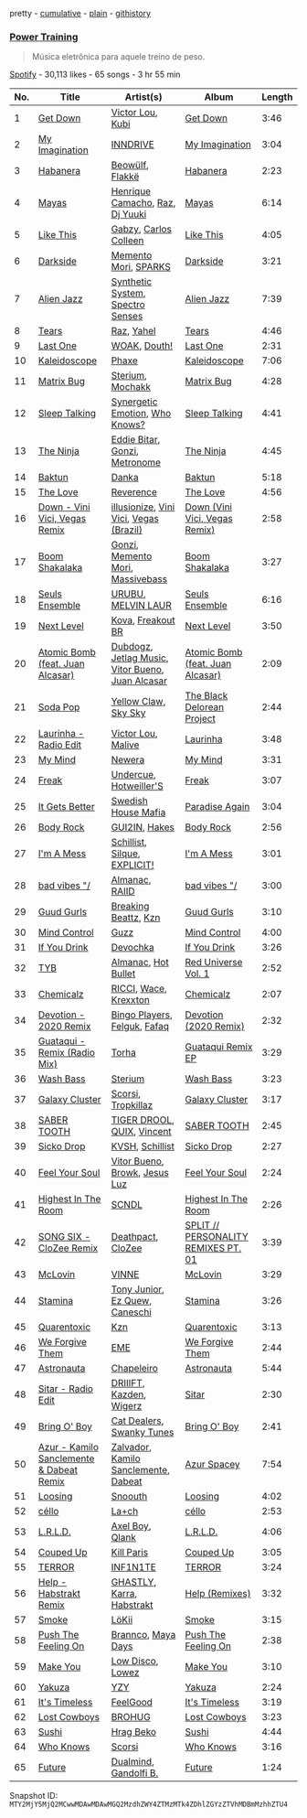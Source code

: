 pretty - [cumulative](/playlists/cumulative/37i9dQZF1DX8v8B2bJN6zQ.md) - [plain](/playlists/plain/37i9dQZF1DX8v8B2bJN6zQ) - [githistory](https://github.githistory.xyz/mackorone/spotify-playlist-archive/blob/main/playlists/plain/37i9dQZF1DX8v8B2bJN6zQ)

### [Power Training](https://open.spotify.com/playlist/37i9dQZF1DX8v8B2bJN6zQ)

> Música eletrônica para aquele treino de peso.

[Spotify](https://open.spotify.com/user/spotify) - 30,113 likes - 65 songs - 3 hr 55 min

| No. | Title | Artist(s) | Album | Length |
|---|---|---|---|---|
| 1 | [Get Down](https://open.spotify.com/track/3H2I7X7POFyU5vUudT9Zxx) | [Victor Lou](https://open.spotify.com/artist/063wYkWkHrq5L5YWdrqjEt), [Kubi](https://open.spotify.com/artist/6ePfLvMTRs5ma91LfsE523) | [Get Down](https://open.spotify.com/album/3gt7gWjurvDydPSUNdirlA) | 3:46 |
| 2 | [My Imagination](https://open.spotify.com/track/78PQivV4gKwRAWv4kCT7An) | [INNDRIVE](https://open.spotify.com/artist/6Ult8lRnG7Dh7KZtVlpAJX) | [My Imagination](https://open.spotify.com/album/4ad7ivsTg73hwCCt1uoGn3) | 3:04 |
| 3 | [Habanera](https://open.spotify.com/track/4EMv0ZrcBx2GnLfUz9o4kb) | [Beowülf](https://open.spotify.com/artist/4H1rPQHJFk09XbKGYszUe2), [Flakkë](https://open.spotify.com/artist/1sxPqLUpMnZDhO9QcMb7X1) | [Habanera](https://open.spotify.com/album/7fc95MhJV8ddQjnRbV31xh) | 2:23 |
| 4 | [Mayas](https://open.spotify.com/track/7C59TgKNzoPdXdOBjfxJyd) | [Henrique Camacho](https://open.spotify.com/artist/2NTtIgPZyELENThAeqfvR6), [Raz](https://open.spotify.com/artist/6AaKVN1QdU3HMRWH7tDva3), [Dj Yuuki](https://open.spotify.com/artist/1NzRv31U5R4nhzNFipOhUb) | [Mayas](https://open.spotify.com/album/6O9KbQWhCCpPPapXiEWIDT) | 6:14 |
| 5 | [Like This](https://open.spotify.com/track/4EMS6Lj2BL9KhXYQqb8i2t) | [Gabzy](https://open.spotify.com/artist/0CB9F6M0fhV0xiSzkNHnvB), [Carlos Colleen](https://open.spotify.com/artist/6lunp2L5KJDCGpSt8Gvpx8) | [Like This](https://open.spotify.com/album/07fHGsN9a1FMdtTJMSF43S) | 4:05 |
| 6 | [Darkside](https://open.spotify.com/track/3vYU3g6y2L0brDR3nt8F5d) | [Memento Mori](https://open.spotify.com/artist/4AJdOTtmWuYYElSe07eejR), [SPARKS](https://open.spotify.com/artist/7CNgXa0k7ieLtaynmrgUBl) | [Darkside](https://open.spotify.com/album/3vXkiXQge96O332xl5hoSt) | 3:21 |
| 7 | [Alien Jazz](https://open.spotify.com/track/3VgVFI4bUo7gZbCOWsaigO) | [Synthetic System](https://open.spotify.com/artist/1uMxSMZa6qjrIoB3Lu3QYT), [Spectro Senses](https://open.spotify.com/artist/7DsAHY3nOADLLNrUND0YC6) | [Alien Jazz](https://open.spotify.com/album/0LTCgg2o7hPBn4Ne7cNPJ6) | 7:39 |
| 8 | [Tears](https://open.spotify.com/track/70av8bgExOvrGBWflEToQw) | [Raz](https://open.spotify.com/artist/6AaKVN1QdU3HMRWH7tDva3), [Yahel](https://open.spotify.com/artist/7CHdJ8rVKe6cez9PKlpKrF) | [Tears](https://open.spotify.com/album/5BQh3H3V2a2ROhVUhbRXBp) | 4:46 |
| 9 | [Last One](https://open.spotify.com/track/61yMjxM2ratUj6mZZ9S7WM) | [WOAK](https://open.spotify.com/artist/0YlRs4DoQ4WctkmsbUUpBb), [Douth!](https://open.spotify.com/artist/3YGDb5v2LDFC9eNap5mpLz) | [Last One](https://open.spotify.com/album/0hu6xWo3nW9dveTBMeDKDE) | 2:31 |
| 10 | [Kaleidoscope](https://open.spotify.com/track/2RebCZEslR9Zkm0GzdeO0J) | [Phaxe](https://open.spotify.com/artist/4Pgbnc1zRPquMFR4iPH3MN) | [Kaleidoscope](https://open.spotify.com/album/4Tp41x9IOv0i2yEnONpkW9) | 7:06 |
| 11 | [Matrix Bug](https://open.spotify.com/track/12PL4nFHOV7KxVCfcvSsDM) | [Sterium](https://open.spotify.com/artist/6mZFMQ4sBi39W9dXCLH77s), [Mochakk](https://open.spotify.com/artist/0rTh1tAdrEbdKZBTiiAQSo) | [Matrix Bug](https://open.spotify.com/album/3L2NZnqEuDQRaFcn3BU726) | 4:28 |
| 12 | [Sleep Talking](https://open.spotify.com/track/6ShcmN8c6rQjA27t0X8MBB) | [Synergetic Emotion](https://open.spotify.com/artist/2trhW3xI0aOtr47Ued1RFK), [Who Knows?](https://open.spotify.com/artist/6tvW6l27AmnK12EfQbT3D4) | [Sleep Talking](https://open.spotify.com/album/2aDFmMGskdIKiow79qqlhu) | 4:41 |
| 13 | [The Ninja](https://open.spotify.com/track/6CabLlqCd0jhWd9t0YHf27) | [Eddie Bitar](https://open.spotify.com/artist/2lYqW6goFxy80hB83z69nT), [Gonzi](https://open.spotify.com/artist/5QahAoa4CrRbxmriKGacoe), [Metronome](https://open.spotify.com/artist/1IONqTIhfKqR6QYjS98q9m) | [The Ninja](https://open.spotify.com/album/4css1cwolGmyamZ0PLhhXQ) | 4:45 |
| 14 | [Baktun](https://open.spotify.com/track/0TGjEiQuV7acZqIrk6zNHd) | [Danka](https://open.spotify.com/artist/6DixxmAXQtxGwPaHxHlKQ0) | [Baktun](https://open.spotify.com/album/2IUXMeZe5CtP88veiHreLt) | 5:18 |
| 15 | [The Love](https://open.spotify.com/track/2zcvYKGbJb4wsUfWKId1Iw) | [Reverence](https://open.spotify.com/artist/5iXp3W5x3XiBU55AGhfEYl) | [The Love](https://open.spotify.com/album/48apPEhE41dmuhU9F2zgW9) | 4:56 |
| 16 | [Down \- Vini Vici, Vegas Remix](https://open.spotify.com/track/4aTxLz00W4Gd5kWwZlyazJ) | [illusionize](https://open.spotify.com/artist/3RloA7E4XMItSP4FjMBv3L), [Vini Vici](https://open.spotify.com/artist/29zsVzEH33dD5QqxeL8dvy), [Vegas \(Brazil\)](https://open.spotify.com/artist/5xk7F7RlG0tk0rsGmjFB7z) | [Down \(Vini Vici, Vegas Remix\)](https://open.spotify.com/album/64F2v768m88W4ICszMA837) | 2:58 |
| 17 | [Boom Shakalaka](https://open.spotify.com/track/2JGXIPceyAR7x4oqxvyvlT) | [Gonzi](https://open.spotify.com/artist/5QahAoa4CrRbxmriKGacoe), [Memento Mori](https://open.spotify.com/artist/4AJdOTtmWuYYElSe07eejR), [Massivebass](https://open.spotify.com/artist/5p9GQuGCJcfovjMcDk3ZyI) | [Boom Shakalaka](https://open.spotify.com/album/1j6Vakqx2EpLsKyNV7XQoO) | 3:27 |
| 18 | [Seuls Ensemble](https://open.spotify.com/track/4W72fwjmpJgyCXMzVXWFZI) | [URUBU](https://open.spotify.com/artist/7BqDcISRpyyVpVRggIveVC), [MELVIN LAUR](https://open.spotify.com/artist/4MOMYs5YnajsFyqH0QnECe) | [Seuls Ensemble](https://open.spotify.com/album/4I2RJq1qMCowQ8jUXLavYo) | 6:16 |
| 19 | [Next Level](https://open.spotify.com/track/21mFLn6cxWaqt8gyLl0URX) | [Kova](https://open.spotify.com/artist/4fEckNuqOODv3H0ZimhCft), [Freakout BR](https://open.spotify.com/artist/73Hnmoy6Y3LLPPEuc7KIoJ) | [Next Level](https://open.spotify.com/album/0A3bkRKCHAmWG6YToZhsQM) | 3:50 |
| 20 | [Atomic Bomb \(feat\. Juan Alcasar\)](https://open.spotify.com/track/1Ge8px4DSNseb1atf9XumE) | [Dubdogz](https://open.spotify.com/artist/4cdyqaBREB68H77QKCrKP1), [Jetlag Music](https://open.spotify.com/artist/29bg2tYJCCyiuZdbsc9mFh), [Vitor Bueno](https://open.spotify.com/artist/5iI1l0DvdS2382GUHF4bsi), [Juan Alcasar](https://open.spotify.com/artist/0R8n1LfNSyYfvDTynSZ9AY) | [Atomic Bomb \(feat\. Juan Alcasar\)](https://open.spotify.com/album/4j9gMw9UoRS3xydzvmtnGX) | 2:09 |
| 21 | [Soda Pop](https://open.spotify.com/track/6EJ0MQNjga0strXUOLiQXf) | [Yellow Claw](https://open.spotify.com/artist/47z7ZrgFoBvVpCnElCE3Zh), [Sky Sky](https://open.spotify.com/artist/1qHWLwufRLQk2pVywVbBBp) | [The Black Delorean Project](https://open.spotify.com/album/34o8amg7ZtCb7ku8xKaXEO) | 2:44 |
| 22 | [Laurinha \- Radio Edit](https://open.spotify.com/track/0S45sEjrBbhAHpo20X4p0P) | [Victor Lou](https://open.spotify.com/artist/063wYkWkHrq5L5YWdrqjEt), [Malive](https://open.spotify.com/artist/5JsnFhU4OqgEtNXs7Sq1Vm) | [Laurinha](https://open.spotify.com/album/7y3sgKoeWhEsAK2gNe3EMj) | 3:48 |
| 23 | [My Mind](https://open.spotify.com/track/5alpNfo0QWoAzUWhmw9H70) | [Newera](https://open.spotify.com/artist/78Bbgb8kaIDnW3GCeWlDDa) | [My Mind](https://open.spotify.com/album/7k1cXQ9sTLHhgyw4Wi4NvG) | 3:31 |
| 24 | [Freak](https://open.spotify.com/track/6wZD3wwSe15cxUty6l5HPP) | [Undercue](https://open.spotify.com/artist/6BOGvgcLBptl2fGVXl93zk), [Hotweiller'S](https://open.spotify.com/artist/05PtQi4kXRQFPh1DOJkzce) | [Freak](https://open.spotify.com/album/1wSFyZNPmxrP7MF3ObmMAE) | 3:07 |
| 25 | [It Gets Better](https://open.spotify.com/track/5PLfjUnpV6eFXymcsXwa37) | [Swedish House Mafia](https://open.spotify.com/artist/1h6Cn3P4NGzXbaXidqURXs) | [Paradise Again](https://open.spotify.com/album/2Dbe9L757CSQbhnbW5PVSH) | 3:04 |
| 26 | [Body Rock](https://open.spotify.com/track/42yPoKRxgi2A3lS8Qjtu0Y) | [GUI2IN](https://open.spotify.com/artist/65U4lJ60s7ip5O2gXCxbql), [Hakes](https://open.spotify.com/artist/3SJZZCuC5AmKFTDg5BKg8A) | [Body Rock](https://open.spotify.com/album/6BeQaQlMjyhmxWIs4BVd08) | 2:56 |
| 27 | [I'm A Mess](https://open.spotify.com/track/0Rzz75C3MDHszEW2co7BCC) | [Schillist](https://open.spotify.com/artist/2qvWyc9Z0oHK156P65vH4d), [Silque](https://open.spotify.com/artist/78KwNsjhjWzZYejeBTtsNW), [EXPLICIT!](https://open.spotify.com/artist/5A13OuT27Bf5NZtXmzYtSL) | [I'm A Mess](https://open.spotify.com/album/7l77bhDnMweoM8hb0OZNPZ) | 3:01 |
| 28 | [bad vibes "/](https://open.spotify.com/track/4o4m3uL98OFGAVCY4WhsYa) | [Almanac](https://open.spotify.com/artist/2EJxcRlcIa5W1u2v42PvTv), [RAIID](https://open.spotify.com/artist/7qmOmf8AbbmdNCJ9K4ti1X) | [bad vibes "/](https://open.spotify.com/album/3CJqCFKrjBo4CkKtiIgBl5) | 3:00 |
| 29 | [Guud Gurls](https://open.spotify.com/track/7dQdjn4JNuQKQBH167lbpL) | [Breaking Beattz](https://open.spotify.com/artist/0eRxVzLBxZGMZcsSoMESfX), [Kzn](https://open.spotify.com/artist/5EZHJyeAbl8WK8PdMRR2eh) | [Guud Gurls](https://open.spotify.com/album/3N4VL4BAZZqz9S7sr3AoBu) | 3:10 |
| 30 | [Mind Control](https://open.spotify.com/track/2omGDi7r9x4nMMYMdDTu5j) | [Guzz](https://open.spotify.com/artist/2M23z6FczyKLQFTTvB3EI8) | [Mind Control](https://open.spotify.com/album/1RVUXJWDqtxbGwXlhPiOrU) | 4:00 |
| 31 | [If You Drink](https://open.spotify.com/track/4N5nNgniSmesLahOLNYH3f) | [Devochka](https://open.spotify.com/artist/02xYwCW4WypA3nRQv6qEcX) | [If You Drink](https://open.spotify.com/album/3Pjf8FsAe7r6Yhq6gWXt3Q) | 3:26 |
| 32 | [TYB](https://open.spotify.com/track/4JgivUzqL8t8tdHDFQiQMG) | [Almanac](https://open.spotify.com/artist/2EJxcRlcIa5W1u2v42PvTv), [Hot Bullet](https://open.spotify.com/artist/4vDtyZl3NELBWbdvHQ28M5) | [Red Universe Vol\. 1](https://open.spotify.com/album/7qiF45veMNvi6PwN6oAbDk) | 2:52 |
| 33 | [Chemicalz](https://open.spotify.com/track/7zLs45mEmYf0BvpaqQzC4R) | [RICCI](https://open.spotify.com/artist/1EUMh6DZo2CfpolG75YQBL), [Wace](https://open.spotify.com/artist/6xNh2lwksU9XQuK9uZYuNl), [Krexxton](https://open.spotify.com/artist/7iccXT3ByPJNIjHe3nwXir) | [Chemicalz](https://open.spotify.com/album/3LAlTyB87YvX76waijZ7HR) | 2:07 |
| 34 | [Devotion \- 2020 Remix](https://open.spotify.com/track/039VxfSo5FErqE65169VZL) | [Bingo Players](https://open.spotify.com/artist/1pbHrVayIcVpHI9z97u4bK), [Felguk](https://open.spotify.com/artist/3eH2apcLhzhnr3eWmH3VBf), [Fafaq](https://open.spotify.com/artist/0EK2nCt5jxbkN2HCmtKy4V) | [Devotion \(2020 Remix\)](https://open.spotify.com/album/7IEKWKox1xVi1tlUyWnHHk) | 2:32 |
| 35 | [Guataqui \- Remix \(Radio Mix\)](https://open.spotify.com/track/6jMrgBIdcjCzF5ds99giax) | [Torha](https://open.spotify.com/artist/0qTWpm6bIsQteve5t3Cyqg) | [Guataqui Remix EP](https://open.spotify.com/album/42MBCFxqN0tYGmBxiV4KK9) | 3:29 |
| 36 | [Wash Bass](https://open.spotify.com/track/2r7hmPkON1r2KSdqgYXeFe) | [Sterium](https://open.spotify.com/artist/6mZFMQ4sBi39W9dXCLH77s) | [Wash Bass](https://open.spotify.com/album/3QyqHmtONP5GONspwJThQq) | 3:23 |
| 37 | [Galaxy Cluster](https://open.spotify.com/track/64knvzKFBcKZA4EoagRmpW) | [Scorsi](https://open.spotify.com/artist/0LQKGvxOXZHDCxuite9zcT), [Tropkillaz](https://open.spotify.com/artist/5bzWtCkjIAMgN93gLt56SO) | [Galaxy Cluster](https://open.spotify.com/album/2jkRNLyreYjRMOsx4WsEtm) | 3:17 |
| 38 | [SABER TOOTH](https://open.spotify.com/track/4bKqAcgrla5I0xYiAuYSBC) | [TIGER DROOL](https://open.spotify.com/artist/0rSRhW3EmJTsqAM3hTefwA), [QUIX](https://open.spotify.com/artist/19EW4WBhl0fvZUQgi7wV5M), [Vincent](https://open.spotify.com/artist/7ymczLNmjz6AVMGApVNWbB) | [SABER TOOTH](https://open.spotify.com/album/6vFjfQyWHawj5cplov6tR9) | 2:45 |
| 39 | [Sicko Drop](https://open.spotify.com/track/5T4lERmPqhO2ukZoGJ5sSr) | [KVSH](https://open.spotify.com/artist/2uGKgNuq7MnKksXiSO6HjB), [Schillist](https://open.spotify.com/artist/2qvWyc9Z0oHK156P65vH4d) | [Sicko Drop](https://open.spotify.com/album/2dwO0gaZIbr77oUSn6OfoE) | 2:27 |
| 40 | [Feel Your Soul](https://open.spotify.com/track/1zX7K6qmUKaDFhfTru79gF) | [Vitor Bueno](https://open.spotify.com/artist/5iI1l0DvdS2382GUHF4bsi), [Browk](https://open.spotify.com/artist/5VSox4cXnqIAxhJ4iJifSo), [Jesus Luz](https://open.spotify.com/artist/5SRrRUx9kNNtPhAwWSJPGr) | [Feel Your Soul](https://open.spotify.com/album/6vrF9cwQfdxK14ItoaLbjN) | 2:24 |
| 41 | [Highest In The Room](https://open.spotify.com/track/2h3t3Foxd1VrOMEM7smWZM) | [SCNDL](https://open.spotify.com/artist/3Y7sK4nACC8R7WwAUUumCL) | [Highest In The Room](https://open.spotify.com/album/1sSGaUZ48mi8qd0KR21RZo) | 2:26 |
| 42 | [SONG SIX \- CloZee Remix](https://open.spotify.com/track/1Ea6zZ87MWVtSCIRbXeDm2) | [Deathpact](https://open.spotify.com/artist/09C3CKFxKEw1n1Z7kvT3jb), [CloZee](https://open.spotify.com/artist/1496XxkytEk26FUJLfpVZr) | [SPLIT // PERSONALITY REMIXES PT\. 01](https://open.spotify.com/album/3zKZgJMx9juNy9ZhSgrWsr) | 3:39 |
| 43 | [McLovin](https://open.spotify.com/track/1oSSriyVC0PHUNcfkoSMyK) | [VINNE](https://open.spotify.com/artist/1FGLT6mEhIrPhgqYiU57ro) | [McLovin](https://open.spotify.com/album/2cwAoPtumKl03bx9q6y26a) | 3:29 |
| 44 | [Stamina](https://open.spotify.com/track/2WV4LZpp6Tvr8wbUyLzKAX) | [Tony Junior](https://open.spotify.com/artist/17esEoE9uEHFKuzkar2UL0), [Ez Quew](https://open.spotify.com/artist/2nePbyJjPQUSF4QNLaFLRb), [Caneschi](https://open.spotify.com/artist/6ZW993YptuBv90KlnaIhTx) | [Stamina](https://open.spotify.com/album/4zwqa6cRtehpTGXk8FNji0) | 3:26 |
| 45 | [Quarentoxic](https://open.spotify.com/track/1kbA0ogOM9fWT4dDHMsa8y) | [Kzn](https://open.spotify.com/artist/5EZHJyeAbl8WK8PdMRR2eh) | [Quarentoxic](https://open.spotify.com/album/3JZ8UlANPOiKPRXDub8In1) | 3:13 |
| 46 | [We Forgive Them](https://open.spotify.com/track/4xOD6UtpDhIIgqv3sECby2) | [EME](https://open.spotify.com/artist/004h2uqVUpmOuz4oY6aTqw) | [We Forgive Them](https://open.spotify.com/album/7HAnr5IFFcHTj4RLZnNGq4) | 2:44 |
| 47 | [Astronauta](https://open.spotify.com/track/7pJJrnSCxd0et4zhHFsJiJ) | [Chapeleiro](https://open.spotify.com/artist/5M5NrRoOEBa49sW1hzKkuH) | [Astronauta](https://open.spotify.com/album/23j75jqckSwFHI3qKYiE83) | 5:44 |
| 48 | [Sitar \- Radio Edit](https://open.spotify.com/track/29qxPs0rlgFm66EEeAhoNC) | [DRIIIFT](https://open.spotify.com/artist/5oTgiVsk5wT8LOZqdBDlk8), [Kazden](https://open.spotify.com/artist/3YUHQ4bns40UJaTsXpzq2y), [Wigerz](https://open.spotify.com/artist/1iZu6wKPmwIyZKGp4cq1Ot) | [Sitar](https://open.spotify.com/album/1LhAQQjXF7XqOvOgnoaXpy) | 2:30 |
| 49 | [Bring O' Boy](https://open.spotify.com/track/7F1Im9PjdV7nM8V112Fh4t) | [Cat Dealers](https://open.spotify.com/artist/3q2dSq7VZnj8TmoJUyRm40), [Swanky Tunes](https://open.spotify.com/artist/06cLuOP0p7VAnBnqil1eWX) | [Bring O' Boy](https://open.spotify.com/album/2S5Ckvo6YBVW8NHbGmmiDG) | 2:41 |
| 50 | [Azur \- Kamilo Sanclemente & Dabeat Remix](https://open.spotify.com/track/1hS9q3gdYSFowSaHsH9v8u) | [Zalvador](https://open.spotify.com/artist/0sgz0ocZLhE6aTiCGUVlWJ), [Kamilo Sanclemente](https://open.spotify.com/artist/2AYLgq9P1arichVXbNbjVy), [Dabeat](https://open.spotify.com/artist/6iaILU3ksJDKbut3sJfIWS) | [Azur Spacey](https://open.spotify.com/album/2IwWglZwR0w5yccajJ2cp8) | 7:54 |
| 51 | [Loosing](https://open.spotify.com/track/1Ey0xqWdXz3otBlskcxWhP) | [Snoouth](https://open.spotify.com/artist/0QNfYE28k4qfOqO1avjIig) | [Loosing](https://open.spotify.com/album/6eGjFkHDk7ROJHmTAD5fok) | 4:02 |
| 52 | [céllo](https://open.spotify.com/track/12DV0YPbTgPaogo6gSHOQQ) | [La+ch](https://open.spotify.com/artist/22w0Xg5kpu5simeHw3afNG) | [céllo](https://open.spotify.com/album/4a66HF3ncR1UZ8a3jSXSlw) | 2:53 |
| 53 | [L.R.L.D.](https://open.spotify.com/track/2vlAFPryTEcJhdGAlh5xQo) | [Axel Boy](https://open.spotify.com/artist/4DabGEOrvBxxta0YlaaJpJ), [Qlank](https://open.spotify.com/artist/0oQ4s2gqzSvD7G1t97kO2y) | [L.R.L.D.](https://open.spotify.com/album/4mC5qrdPttU8rmsHIc1kWW) | 4:06 |
| 54 | [Couped Up](https://open.spotify.com/track/4f6anmNksyRQzGHeJMlhVN) | [Kill Paris](https://open.spotify.com/artist/6BNaPZdAIZAJnbgJRiZz2w) | [Couped Up](https://open.spotify.com/album/1Kz3p87RqrLMXyQ48pdcp9) | 3:05 |
| 55 | [TERROR](https://open.spotify.com/track/2JYuqwjVVDN8urZZOoGXS6) | [INF1N1TE](https://open.spotify.com/artist/3TbFfHyWvQdppfL0TpWufG) | [TERROR](https://open.spotify.com/album/0kVkopK97VuOhHJ8Mh5OXn) | 3:24 |
| 56 | [Help \- Habstrakt Remix](https://open.spotify.com/track/7vuRaD7q2ajQU3xLQupl9T) | [GHASTLY](https://open.spotify.com/artist/2Sa4c9qKaI7ILJs8D6gUCh), [Karra](https://open.spotify.com/artist/24CzPFC4y3bM4AkUnZfuAU), [Habstrakt](https://open.spotify.com/artist/1YYJxpOXYk1z1WtqdeLMkn) | [Help \(Remixes\)](https://open.spotify.com/album/0BWVarGXfyt5P8qzejiRWc) | 3:32 |
| 57 | [Smoke](https://open.spotify.com/track/0O39si7MdD998p8y5R45ty) | [LöKii](https://open.spotify.com/artist/2RDXcxQgmEyomb2g9SERuf) | [Smoke](https://open.spotify.com/album/5fD0u1OUEvZmX3C5TCICPl) | 3:15 |
| 58 | [Push The Feeling On](https://open.spotify.com/track/7MRzjgoS72BNFT2pcToJGJ) | [Brannco](https://open.spotify.com/artist/27TqtA3DJFLCXv7o8h0GgL), [Maya Days](https://open.spotify.com/artist/23lYDtdMB31cbu5g4z0wju) | [Push The Feeling On](https://open.spotify.com/album/4lzJoouKOsWxhpY3pJkNJG) | 2:38 |
| 59 | [Make You](https://open.spotify.com/track/4d2SccLvVXfRqghqBF37qM) | [Low Disco](https://open.spotify.com/artist/2vIT4AnEcrFuJaS2JYYVjx), [Lowez](https://open.spotify.com/artist/0IPHMD0lKVQPmMdGjfWTwb) | [Make You](https://open.spotify.com/album/2PEKoE2Irzy2YrOaSEBSf6) | 3:10 |
| 60 | [Yakuza](https://open.spotify.com/track/2v8UL40Ar3MlaPrdz81PDs) | [YZY](https://open.spotify.com/artist/4kbQi1dGkZxrgEQxwTzQzf) | [Yakuza](https://open.spotify.com/album/5DBTlrLRsXyd8XtBRMyXZw) | 2:24 |
| 61 | [It's Timeless](https://open.spotify.com/track/5UlfTNsoAuoD6umqHx0vR2) | [FeelGood](https://open.spotify.com/artist/7mXyW5kPIUrSRGkV0I9Ilo) | [It's Timeless](https://open.spotify.com/album/5KqCj0gqurgjtTFHVGZPxr) | 3:19 |
| 62 | [Lost Cowboys](https://open.spotify.com/track/3W09VqxOJ4CcClolPt8kcQ) | [BROHUG](https://open.spotify.com/artist/3IHsD0sttucHrX8b32Vcab) | [Lost Cowboys](https://open.spotify.com/album/6dhN2wvlW1B9ajT25F6A0i) | 3:23 |
| 63 | [Sushi](https://open.spotify.com/track/7s724tfxJWoNxPUcLQBlkI) | [Hrag Beko](https://open.spotify.com/artist/5QuB05RhOsw0gPMb0m3Zwc) | [Sushi](https://open.spotify.com/album/1SBEvoyZQbFqKecMC88zpw) | 4:44 |
| 64 | [Who Knows](https://open.spotify.com/track/6kLwtwP6LFgkT5AuH6Ke8v) | [Scorsi](https://open.spotify.com/artist/0LQKGvxOXZHDCxuite9zcT) | [Who Knows](https://open.spotify.com/album/2aHDpFLOosTIylUlwg7Uft) | 3:16 |
| 65 | [Future](https://open.spotify.com/track/32VQjdJsS3EPF9fmIUAIPl) | [Dualmind](https://open.spotify.com/artist/2gNRZGT58XSTrInywjcgil), [Gandolfi B.](https://open.spotify.com/artist/0Js4sdeapMvJ4hB3KDq58J) | [Future](https://open.spotify.com/album/5pVzwUaHFDj7fi0bN3l3Uq) | 1:24 |

Snapshot ID: `MTY2MjY5MjQ2MCwwMDAwMDAwMGQ2MzdhZWY4ZTMzMTk4ZDhlZGYzZTVhMDBmMzhhZTU4`
